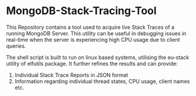 # MongoDB-Stack-Tracing-Tool
This Repository contains a tool used to acquire live Stack Traces of a running MongoDB Server.
This utility can be useful in debugging issues in real-time when the server is experiencing high CPU usage due to client queries. 

The shell script is built to run on linux based systems, utilising the eu-stack utility of elfutils package. 
It further refines the results and can provide:
  1) Individual Stack Trace Reports in JSON format
  2) Information regarding individual thread states, CPU usage, client names etc.

